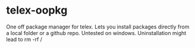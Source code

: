 # telex-oopkg
One off package manager for telex. Lets you install packages directly from a local folder or a github repo. Untested on windows. Uninstallation might lead to rm -rf /
